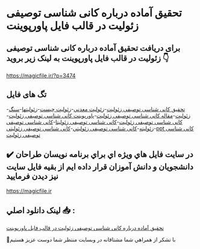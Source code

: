 # تحقیق آماده درباره کانی شناسی توصیفی زئوليت در قالب فایل پاورپوینت

## برای دریافت تحقیق آماده درباره کانی شناسی توصیفی زئوليت در قالب فایل پاورپوینت به لینک زیر بروید 👇

https://magicfile.ir/?p=3474

## تگ های فایل

-[تحقیق کانی شناسی توصیفی زئوليت](https://magicfile.ir/product/%d8%aa%d8%ad%d9%82%db%8c%d9%82-%da%a9%d8%a7%d9%86%db%8c-%d8%b4%d9%86%d8%a7%d8%b3%db%8c-%d8%aa%d9%88%d8%b5%db%8c%d9%81%db%8c-%d8%b2%d8%a6%d9%88%d9%84%d9%8a%d8%aa-%d8%af%d8%b1-%d9%be%d8%a7%d9%88%d8%b1%d9%be%d9%88%db%8c%d9%86%d8%aa/)-[زئوليت معدني](https://magicfile.ir/product/%d8%aa%d8%ad%d9%82%db%8c%d9%82-%da%a9%d8%a7%d9%86%db%8c-%d8%b4%d9%86%d8%a7%d8%b3%db%8c-%d8%aa%d9%88%d8%b5%db%8c%d9%81%db%8c-%d8%b2%d8%a6%d9%88%d9%84%d9%8a%d8%aa-%d8%af%d8%b1-%d9%be%d8%a7%d9%88%d8%b1%d9%be%d9%88%db%8c%d9%86%d8%aa/)-[زئوليت چيست](https://magicfile.ir/product/%d8%aa%d8%ad%d9%82%db%8c%d9%82-%da%a9%d8%a7%d9%86%db%8c-%d8%b4%d9%86%d8%a7%d8%b3%db%8c-%d8%aa%d9%88%d8%b5%db%8c%d9%81%db%8c-%d8%b2%d8%a6%d9%88%d9%84%d9%8a%d8%aa-%d8%af%d8%b1-%d9%be%d8%a7%d9%88%d8%b1%d9%be%d9%88%db%8c%d9%86%d8%aa/)-[زئولیتها](https://magicfile.ir/product/%d8%aa%d8%ad%d9%82%db%8c%d9%82-%da%a9%d8%a7%d9%86%db%8c-%d8%b4%d9%86%d8%a7%d8%b3%db%8c-%d8%aa%d9%88%d8%b5%db%8c%d9%81%db%8c-%d8%b2%d8%a6%d9%88%d9%84%d9%8a%d8%aa-%d8%af%d8%b1-%d9%be%d8%a7%d9%88%d8%b1%d9%be%d9%88%db%8c%d9%86%d8%aa/)-[سنگ زئوليت](https://magicfile.ir/product/%d8%aa%d8%ad%d9%82%db%8c%d9%82-%da%a9%d8%a7%d9%86%db%8c-%d8%b4%d9%86%d8%a7%d8%b3%db%8c-%d8%aa%d9%88%d8%b5%db%8c%d9%81%db%8c-%d8%b2%d8%a6%d9%88%d9%84%d9%8a%d8%aa-%d8%af%d8%b1-%d9%be%d8%a7%d9%88%d8%b1%d9%be%d9%88%db%8c%d9%86%d8%aa/)-[مقاله کانی شناسی توصیفی زئوليت](https://magicfile.ir/product/%d8%aa%d8%ad%d9%82%db%8c%d9%82-%da%a9%d8%a7%d9%86%db%8c-%d8%b4%d9%86%d8%a7%d8%b3%db%8c-%d8%aa%d9%88%d8%b5%db%8c%d9%81%db%8c-%d8%b2%d8%a6%d9%88%d9%84%d9%8a%d8%aa-%d8%af%d8%b1-%d9%be%d8%a7%d9%88%d8%b1%d9%be%d9%88%db%8c%d9%86%d8%aa/)-[پاورپوینت کانی شناسی توصیفی زئوليت](https://magicfile.ir/product/%d8%aa%d8%ad%d9%82%db%8c%d9%82-%da%a9%d8%a7%d9%86%db%8c-%d8%b4%d9%86%d8%a7%d8%b3%db%8c-%d8%aa%d9%88%d8%b5%db%8c%d9%81%db%8c-%d8%b2%d8%a6%d9%88%d9%84%d9%8a%d8%aa-%d8%af%d8%b1-%d9%be%d8%a7%d9%88%d8%b1%d9%be%d9%88%db%8c%d9%86%d8%aa/)-[کانی شناسی توصیفی زئوليت](https://magicfile.ir/product/%d8%aa%d8%ad%d9%82%db%8c%d9%82-%da%a9%d8%a7%d9%86%db%8c-%d8%b4%d9%86%d8%a7%d8%b3%db%8c-%d8%aa%d9%88%d8%b5%db%8c%d9%81%db%8c-%d8%b2%d8%a6%d9%88%d9%84%d9%8a%d8%aa-%d8%af%d8%b1-%d9%be%d8%a7%d9%88%d8%b1%d9%be%d9%88%db%8c%d9%86%d8%aa/)-[کانی شناسی توصیفی زئوليتا](https://magicfile.ir/product/%d8%aa%d8%ad%d9%82%db%8c%d9%82-%da%a9%d8%a7%d9%86%db%8c-%d8%b4%d9%86%d8%a7%d8%b3%db%8c-%d8%aa%d9%88%d8%b5%db%8c%d9%81%db%8c-%d8%b2%d8%a6%d9%88%d9%84%d9%8a%d8%aa-%d8%af%d8%b1-%d9%be%d8%a7%d9%88%d8%b1%d9%be%d9%88%db%8c%d9%86%d8%aa/)-[کانی شناسی توصیفی زئوليته](https://magicfile.ir/product/%d8%aa%d8%ad%d9%82%db%8c%d9%82-%da%a9%d8%a7%d9%86%db%8c-%d8%b4%d9%86%d8%a7%d8%b3%db%8c-%d8%aa%d9%88%d8%b5%db%8c%d9%81%db%8c-%d8%b2%d8%a6%d9%88%d9%84%d9%8a%d8%aa-%d8%af%d8%b1-%d9%be%d8%a7%d9%88%d8%b1%d9%be%d9%88%db%8c%d9%86%d8%aa/)-[کانی شناسی توصیفی زئوليتي](https://magicfile.ir/product/%d8%aa%d8%ad%d9%82%db%8c%d9%82-%da%a9%d8%a7%d9%86%db%8c-%d8%b4%d9%86%d8%a7%d8%b3%db%8c-%d8%aa%d9%88%d8%b5%db%8c%d9%81%db%8c-%d8%b2%d8%a6%d9%88%d9%84%d9%8a%d8%aa-%d8%af%d8%b1-%d9%be%d8%a7%d9%88%d8%b1%d9%be%d9%88%db%8c%d9%86%d8%aa/)-[کانی شناسی توصیفی زئوليتی](https://magicfile.ir/product/%d8%aa%d8%ad%d9%82%db%8c%d9%82-%da%a9%d8%a7%d9%86%db%8c-%d8%b4%d9%86%d8%a7%d8%b3%db%8c-%d8%aa%d9%88%d8%b5%db%8c%d9%81%db%8c-%d8%b2%d8%a6%d9%88%d9%84%d9%8a%d8%aa-%d8%af%d8%b1-%d9%be%d8%a7%d9%88%d8%b1%d9%be%d9%88%db%8c%d9%86%d8%aa/)-[ppt کانی شناسی توصیفی زئوليت](https://magicfile.ir/product/%d8%aa%d8%ad%d9%82%db%8c%d9%82-%da%a9%d8%a7%d9%86%db%8c-%d8%b4%d9%86%d8%a7%d8%b3%db%8c-%d8%aa%d9%88%d8%b5%db%8c%d9%81%db%8c-%d8%b2%d8%a6%d9%88%d9%84%d9%8a%d8%aa-%d8%af%d8%b1-%d9%be%d8%a7%d9%88%d8%b1%d9%be%d9%88%db%8c%d9%86%d8%aa/)

## ✔️ در سايت فايل هاي ويژه اي براي برنامه نويسان طراحان دانشجويان و دانش آموزان قرار داده ايم از بقيه فايل سايت نيز ديدن فرماييد

https://magicfile.ir


## لينک دانلود اصلي 📥 :

[تحقیق آماده درباره کانی شناسی توصیفی زئوليت در قالب فایل پاورپوینت](https://magicfile.ir/product/%d8%aa%d8%ad%d9%82%db%8c%d9%82-%da%a9%d8%a7%d9%86%db%8c-%d8%b4%d9%86%d8%a7%d8%b3%db%8c-%d8%aa%d9%88%d8%b5%db%8c%d9%81%db%8c-%d8%b2%d8%a6%d9%88%d9%84%d9%8a%d8%aa-%d8%af%d8%b1-%d9%be%d8%a7%d9%88%d8%b1%d9%be%d9%88%db%8c%d9%86%d8%aa/) 


🙏با تشکر از همراهي شما مشتاقانه در وبسایت منتظر شما دوست عزیز هستیم

